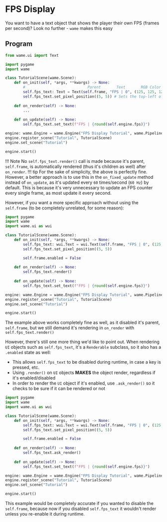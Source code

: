 # FPS Display
You want to have a text object that shows the player their own FPS (frames per second)? Look no further - `wame` makes this easy

## Program
```python
from wame.ui import Text

import pygame
import wame

class TutorialScene(wame.Scene):
    def on_init(self, *args, **kwargs) -> None:
        #                            Parent       Text       RGB Color                  Font
        self.fps_text: Text = Text(self.frame, "FPS | 0", (125, 125, 125), pygame.font.SysFont("Ubuntu", 12))
        self.fps_text.set_pixel_position((5, 5)) # Sets the top-left of the text at `5, 5` on the screen
    
    def on_render(self) -> None:
        ...
    
    def on_update(self) -> None:
        self.fps_text.set_text(f"FPS | {round(self.engine.fps)}")

engine: wame.Engine = wame.Engine("FPS Display Tutorial", wame.Pipeline.PYGAME)
engine.register_scene("Tutorial", TutorialScene)
engine.set_scene("Tutorial")

engine.start()
```
!!! Note
    No `self.fps_text.render()` call is made because it's parent, `self.frame`, is automatically rendered (thus it's children as well) after `on_render`.
!!! tip
    For the sake of simplicity, the above is perfectly fine. However, a better approach is to use this in the `on_fixed_update` method instead of `on_update`, as it's updated every `60` times/second (`60 Hz`) by default. This is because it's very unnecessary to update an FPS counter every single frame, as most update it every second.

However, if you want a more specific approach without using the `self.frame` (to be completely unrelated, for some reason):
```python
import pygame
import wame
import wame.ui as wui

class TutorialScene(wame.Scene):
    def on_init(self, *args, **kwargs) -> None:
        self.fps_text: wui.Text = wui.Text(self.frame, "FPS | 0", (125, 125, 125), pygame.font.SysFont("Ubuntu", 12))
        self.fps_text.set_pixel_position((5, 5))

        self.frame.enabled = False
    
    def on_render(self) -> None:
        self.fps_text.render()
    
    def on_update(self) -> None:
        self.fps_text.set_text(f"FPS | {round(self.engine.fps)}")

engine: wame.Engine = wame.Engine("FPS Display Tutorial", wame.Pipeline.PYGAME)
engine.register_scene("Tutorial", TutorialScene)
engine.set_scene("Tutorial")

engine.start()
```
The example above works completely fine as well, as it disabled it's parent, `self.frame`, but we still demand it's rendering in `on_render` with `self.fps_text.render()`

However, there's still one more thing we'd like to point out. When rendering `UI` objects such as `self.fps_text`, it's a `Renderable` subclass, so it also has a `.enabled` state as well:
- This allows `self.fps_text` to be disabled during runtime, in case a key is pressed, etc.
- Using `.render()` on `UI` objects **MAKES** the object render, regardless if it's enabled/disabled
- In order to render the `UI` object if it's enabled, use `.ask_render()` so it checks to be sure if it can be rendered or not
```python
import pygame
import wame
import wame.ui as wui

class TutorialScene(wame.Scene):
    def on_init(self, *args, **kwargs) -> None:
        self.fps_text: wui.Text = wui.Text(self.frame, "FPS | 0", (125, 125, 125), pygame.font.SysFont("Ubuntu", 12))
        self.fps_text.set_pixel_position((5, 5))

        self.frame.enabled = False
    
    def on_render(self) -> None:
        self.fps_text.ask_render()
    
    def on_update(self) -> None:
        self.fps_text.set_text(f"FPS | {round(self.engine.fps)}")

engine: wame.Engine = wame.Engine("FPS Display Tutorial", wame.Pipeline.PYGAME)
engine.register_scene("Tutorial", TutorialScene)
engine.set_scene("Tutorial")

engine.start()
```
This example would be completely accurate if you wanted to disable the `self.frame`, because now if you disabled `self.fps_text` it wouldn't render unless you re-enable it during runtime.